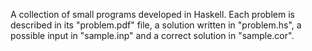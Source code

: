 A collection of small programs developed in Haskell.
Each problem is described in its "problem.pdf" file, a solution written in "problem.hs",
a possible input in "sample.inp" and a correct solution in "sample.cor".

